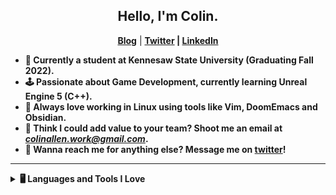 <h2 align="center"> Hello, I'm Colin.</h2>
<p align="center">
  <a href=""><b>Blog</b></a> | 
  <a href=""><b>Twitter</a> |
  <a href=""><b>LinkedIn</a>
</p>

- 🏫 Currently a student at Kennesaw State University (Graduating Fall 2022).
- 🕹️ Passionate about Game Development, currently learning Unreal Engine 5 (C++).
- 🐧 Always love working in Linux using tools like Vim, DoomEmacs and Obsidian.
- 💼 Think I could add value to your team? Shoot me an email at *colinallen.work@gmail.com*.
- 💬 Wanna reach me for anything else? Message me on [twitter](https://twitter.com)!

----

<details>
  <summary>🖥️ Languages and Tools I Love</summary>
  <br>
  <ul>
    <li>
      <b><h4>Unreal Engine 5</h4>
      <br>
      <p>LoremIpsum</p>
    </li> 
  </ul>
</details>

